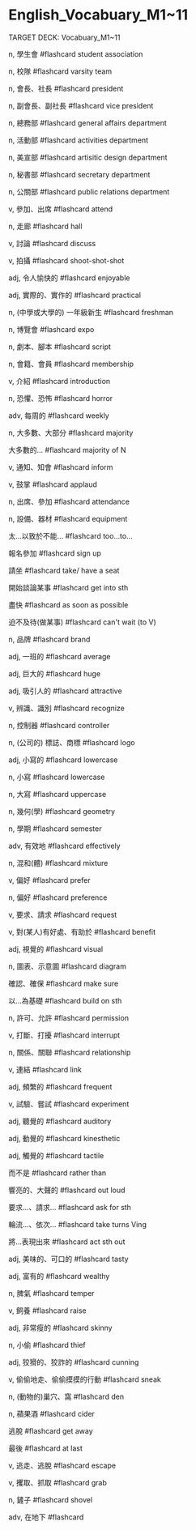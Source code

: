 # English_Vocabuary_M1~11

TARGET DECK: Vocabuary_M1~11

n, 學生會 #flashcard 
student association
<!--ID: 1630675102245-->

n, 校隊 #flashcard 
varsity team
<!--ID: 1630675105837-->


n, 會長、社長 #flashcard 
president
<!--ID: 1630675105840-->


n, 副會長、副社長 #flashcard 
vice president
<!--ID: 1630675105843-->


n, 總務部 #flashcard 
general affairs department
<!--ID: 1630675105845-->

n, 活動部 #flashcard 
activities department
<!--ID: 1630676135430-->


n, 美宣部 #flashcard 
artisitic design department
<!--ID: 1630676135433-->


n, 秘書部 #flashcard 
secretary department
<!--ID: 1630676135436-->


n, 公關部 #flashcard 
public relations department
<!--ID: 1630676135439-->


v, 參加、出席 #flashcard 
attend
<!--ID: 1630676135442-->


n, 走廊 #flashcard 
hall
<!--ID: 1630676135445-->


v, 討論 #flashcard 
discuss
<!--ID: 1630676135448-->


v, 拍攝 #flashcard 
shoot-shot-shot
<!--ID: 1630676135451-->


adj, 令人愉快的 #flashcard 
enjoyable
<!--ID: 1630676135455-->


adj, 實際的、實作的 #flashcard 
practical
<!--ID: 1630676135457-->


n, (中學或大學的) 一年級新生 #flashcard 
freshman
<!--ID: 1630676135461-->


n, 博覽會 #flashcard 
expo
<!--ID: 1630676135463-->


n, 劇本、腳本 #flashcard 
script
<!--ID: 1630676135466-->


n, 會籍、會員 #flashcard 
membership
<!--ID: 1630676135469-->


v, 介紹 #flashcard 
introduction
<!--ID: 1630676135471-->


n, 恐懼、恐怖 #flashcard 
horror
<!--ID: 1630676135474-->


adv, 每周的 #flashcard 
weekly
<!--ID: 1630676135477-->


n, 大多數、大部分 #flashcard 
majority
<!--ID: 1630676135479-->


大多數的... #flashcard 
majority of N
<!--ID: 1630676135482-->


v, 通知、知會 #flashcard 
inform
<!--ID: 1630676135484-->


v, 鼓掌 #flashcard 
applaud
<!--ID: 1630676135487-->


n, 出席、參加 #flashcard 
attendance
<!--ID: 1630676135490-->


n, 設備、器材 #flashcard 
equipment
<!--ID: 1630676135492-->


太...以致於不能... #flashcard 
too...to...
<!--ID: 1630676135495-->


報名參加 #flashcard 
sign up
<!--ID: 1630676135497-->


請坐 #flashcard 
take/ have a seat 
<!--ID: 1630676135500-->


開始談論某事 #flashcard 
get into sth
<!--ID: 1630676135502-->


盡快 #flashcard 
as soon as possible
<!--ID: 1630676135505-->


迫不及待(做某事) #flashcard 
can't wait (to V)
<!--ID: 1630676135507-->

n, 品牌 #flashcard 
brand
<!--ID: 1631531651187-->

adj, 一班的 #flashcard 
average
<!--ID: 1631531665546-->

adj, 巨大的 #flashcard 
huge
<!--ID: 1631531679017-->

adj, 吸引人的 #flashcard 
attractive
<!--ID: 1631531700830-->

v, 辨識、識別 #flashcard 
recognize
<!--ID: 1631531728141-->

n, 控制器 #flashcard 
controller
<!--ID: 1631531748421-->

n, (公司的) 標誌、商標 #flashcard 
logo
<!--ID: 1631531775140-->

adj, 小寫的 #flashcard 
lowercase
<!--ID: 1631531856672-->

n, 小寫 #flashcard 
lowercase
<!--ID: 1631531856676-->

n, 大寫 #flashcard 
uppercase
<!--ID: 1631531856679-->

n, 幾何(學) #flashcard 
geometry
<!--ID: 1631531856682-->

n, 學期 #flashcard 
semester
<!--ID: 1631531902953-->

adv, 有效地 #flashcard 
effectively
<!--ID: 1631531902957-->

n, 混和(體) #flashcard 
mixture
<!--ID: 1631532042986-->


v, 偏好 #flashcard 
prefer
<!--ID: 1631532042990-->


n, 偏好 #flashcard 
preference
<!--ID: 1631532042993-->


v, 要求、請求 #flashcard 
request
<!--ID: 1631532042995-->


v, 對(某人)有好處、有助於 #flashcard 
benefit
<!--ID: 1631532042998-->


adj, 視覺的 #flashcard 
visual
<!--ID: 1631532043001-->


n, 圖表、示意圖 #flashcard 
diagram
<!--ID: 1631532043004-->


確認、確保 #flashcard 
make sure
<!--ID: 1631532043007-->


以...為基礎 #flashcard 
build on sth
<!--ID: 1631532043009-->

n, 許可、允許 #flashcard 
permission
<!--ID: 1631532096578-->

v, 打斷、打擾 #flashcard 
interrupt
<!--ID: 1631532090390-->

n, 關係、關聯 #flashcard 
relationship
<!--ID: 1631532324551-->


v, 連結 #flashcard 
link
<!--ID: 1631532324554-->


adj, 頻繁的 #flashcard 
frequent
<!--ID: 1631532324557-->


v, 試驗、嘗試 #flashcard 
experiment
<!--ID: 1631532324559-->


adj, 聽覺的 #flashcard 
auditory
<!--ID: 1631532324562-->


adj, 動覺的 #flashcard 
kinesthetic
<!--ID: 1631532324565-->


adj, 觸覺的 #flashcard 
tactile
<!--ID: 1631532324567-->


而不是 #flashcard 
rather than
<!--ID: 1631532324570-->


響亮的、大聲的 #flashcard 
out loud
<!--ID: 1631532324572-->


要求...、請求... #flashcard 
ask for sth
<!--ID: 1631532324575-->


輪流...、依次... #flashcard 
take turns Ving
<!--ID: 1631532324578-->


將...表現出來 #flashcard 
act sth out
<!--ID: 1631532324580-->

adj, 美味的、可口的 #flashcard 
tasty
<!--ID: 1631532713520-->


adj, 富有的 #flashcard 
wealthy
<!--ID: 1631532713524-->


n, 脾氣 #flashcard 
temper
<!--ID: 1631532713527-->


v, 飼養 #flashcard 
raise
<!--ID: 1631532713530-->


adj, 非常瘦的 #flashcard 
skinny
<!--ID: 1631532713532-->


n, 小偷 #flashcard 
thief
<!--ID: 1631532713536-->


adj, 狡猾的、狡詐的 #flashcard 
cunning
<!--ID: 1631532713539-->


v, 偷偷地走、偷偷摸摸的行動 #flashcard 
sneak
<!--ID: 1631532713542-->


n, (動物的)巢穴、窩 #flashcard 
den
<!--ID: 1631532713547-->


n, 蘋果酒 #flashcard 
cider
<!--ID: 1631532713551-->


逃脫 #flashcard 
get away
<!--ID: 1631532713554-->


最後 #flashcard 
at last
<!--ID: 1631532713556-->

v, 逃走、逃脫 #flashcard 
escape

v, 攫取、抓取 #flashcard 
grab

n, 鏟子 #flashcard 
shovel

adv, 在地下 #flashcard 

